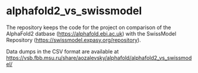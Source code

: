 # alphafold2_vs_swissmodel

The repository keeps the code for the project on comparison of the AlphaFold2 datbase (https://alphafold.ebi.ac.uk) with the SwissModel Repository (https://swissmodel.expasy.org/repository).

Data dumps in the CSV format are available at https://vsb.fbb.msu.ru/share/aozalevsky/alphafold/alphafold2_vs_swissmodel/
